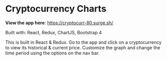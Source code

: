 # Cryptocurrency Charts  

**View the app here**: https://cryptocurr-80.surge.sh/  

Built with: React, Redux, ChartJS, Bootstrap 4  

This is built in React & Redux. Go to the app and click on a cryptocurrency to view its historical & current price. Customize the graph and change the time period using the options on the nav bar.